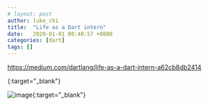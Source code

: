 ```yaml
---
# layout: post
author: luke_chi
title:  "Life as a Dart intern"
date:   2020-01-01 00:40:57 +0800
categories: [dart]
tags: []
---
```


https://medium.com/dartlang/life-as-a-dart-intern-a62cb8db2414

[](){:target="_blank"}

![image](){:target="_blank"}
